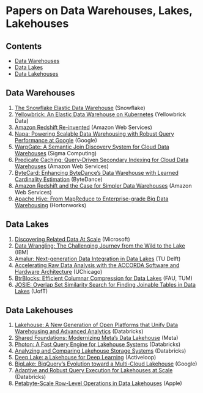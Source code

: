 # Papers on Data Warehouses, Lakes, Lakehouses

## Contents

- [Data Warehouses](#data-warehouses)
- [Data Lakes](#data-lakes)
- [Data Lakehouses](#data-warehouses)

## Data Warehouses

1. [The Snowflake Elastic Data Warehouse](https://event.cwi.nl/lsde/papers/p215-dageville-snowflake.pdf) (Snowflake)
2. [Yellowbrick: An Elastic Data Warehouse on Kubernetes](https://15721.courses.cs.cmu.edu/spring2024/papers/21-yellowbrick/p2-cusack.pdf) (Yellowbrick Data)
3. [Amazon Redshift Re-invented](https://15721.courses.cs.cmu.edu/spring2024/papers/22-redshift/redshift-sigmod2022.pdf) (Amazon Web Services)
4. [Napa: Powering Scalable Data Warehousing with Robust Query Performance at Google](https://vldb.org/pvldb/vol14/p2986-sankaranarayanan.pdf) (Google)
5. [WarpGate: A Semantic Join Discovery System for Cloud Data Warehouses](https://www.cidrdb.org/cidr2023/papers/p75-cong.pdf) (Sigma Computing)
6. [Predicate Caching: Query-Driven Secondary Indexing for Cloud Data Warehouses](https://assets.amazon.science/11/0e/3a9288554485b616fa0c99fe4067/predicate-caching-query-driven-secondary-indexing-for-cloud-data-warehouses.pdf) (Amazon Web Services)
7. [ByteCard: Enhancing ByteDance’s Data Warehouse with Learned Cardinality Estimation](https://arxiv.org/pdf/2403.16110) (ByteDance)
8. [Amazon Redshift and the Case for Simpler Data Warehouses](https://www.cs.cmu.edu/~15721-f24/papers/Redshift.pdf) (Amazon Web Services)
9. [Apache Hive: From MapReduce to Enterprise-grade Big Data Warehousing](https://arxiv.org/pdf/1903.10970) (Hortonworks)

## Data Lakes

1. [Discovering Related Data At Scale](https://vldb.org/pvldb/vol14/p1392-bharadwaj.pdf) (Microsoft)
2. [Data Wrangling: The Challenging Journey from the Wild to the Lake](https://www.cidrdb.org/cidr2015/Papers/CIDR15_Paper2.pdf) (IBM)
3. [Amalur: Next-generation Data Integration in Data Lakes](https://www.cidrdb.org/cidr2022/papers/a85-hai.pdf) (TU Delft)
4. [Accelerating Raw Data Analysis with the ACCORDA Software and Hardware Architecture](https://www.vldb.org/pvldb/vol12/p1568-fang.pdf) (UChicago)
5. [BtrBlocks: Efficient Columnar Compression for Data Lakes](https://www.cs.cit.tum.de/fileadmin/w00cfj/dis/papers/btrblocks.pdf) (FAU, TUM)
6. [JOSIE: Overlap Set Similarity Search for Finding Joinable Tables in Data Lakes](https://www.cs.utoronto.ca/~fnargesian/JOSIE_Overlap_Set_Similarity_Search_for_Finding_Joinable_Tables_in_Data_Lakes.pdf) (UofT)

## Data Lakehouses

1. [Lakehouse: A New Generation of Open Platforms that Unify Data Warehousing and Advanced Analytics](https://www.cidrdb.org/cidr2021/papers/cidr2021_paper17.pdf) (Databricks)
2. [Shared Foundations: Modernizing Meta’s Data Lakehouse](https://www.cidrdb.org/cidr2023/papers/p77-chattopadhyay.pdf) (Meta)
3. [Photon: A Fast Query Engine for Lakehouse Systems](https://people.eecs.berkeley.edu/~matei/papers/2022/sigmod_photon.pdf) (Databricks)
4. [Analyzing and Comparing Lakehouse Storage Systems](https://www.cidrdb.org/cidr2023/papers/p92-jain.pdf) (Databricks)
5. [Deep Lake: a Lakehouse for Deep Learning](https://www.cidrdb.org/cidr2023/papers/p69-buniatyan.pdf) (Activeloop)
6. [BigLake: BigQuery’s Evolution toward a Multi-Cloud Lakehouse](https://www.cs.cmu.edu/~15721-f24/papers/BigLake.pdf) (Google)
7. [Adaptive and Robust Query Execution for Lakehouses at Scale](https://www.cs.cmu.edu/~15721-f24/papers/AQP_in_Lakehouse.pdf) (Databricks)
8. [Petabyte-Scale Row-Level Operations in Data Lakehouses](https://www.vldb.org/pvldb/vol17/p4159-okolnychyi.pdf) (Apple)
